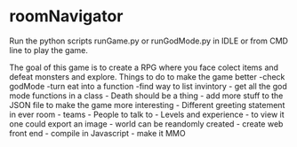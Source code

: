 # roomNavigator
Run the python scripts runGame.py or runGodMode.py in IDLE or from CMD line to play the game.

The goal of this game is to create a RPG where you face colect items and defeat monsters and explore.
Things to do to make the game better
    -check godMode
    -turn eat into a function
    -find way to list invintory
    - get all the god mode functions in a class
    - Death should be a thing
    - add more stuff to the JSON file to make the game more interesting
    - Different greeting statement in ever room
    - teams
    - People to talk to
    - Levels and experience
    - to view it one could export an image
    - world can be reandomly created
    - create web front end
    - compile in  Javascript
    - make it MMO

